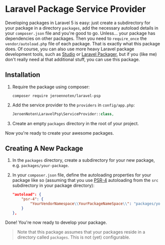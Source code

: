 # Laravel Package Service Provider

Developing packages in Laravel 5 is easy: just create a subdirectory for your package in a directory `packages`, add the necessary autoload details in your `composer.json` file and you're good to go.
Unless... your package has dependencies on other packages. Then you need to `require_once` the `vendor/autoload.php` file of each package. That is exactly what this package does. Of course, you can also use more heavy Laravel package development tools, such as [Studio](https://github.com/franzliedke/studio) or [Laravel Packager](https://github.com/Jeroen-G/laravel-packager),
but if you (like me) don't really need al that additional stuff, you can use this package.

## Installation

1. Require the package using composer:

    ```
    composer require jeroennoten/laravel-psp
    ```

2. Add the service provider to the `providers` in `config/app.php`:

    ```php
    JeroenNoten\LaravelPsp\ServiceProvider::class,
    ```

3. Create an empty `packages` directory in the root of your project.

Now you're ready to create your awesome packages.

## Creating A New Package

1. In the `packages` directory, create a subdirectory for your new package, e.g. `packages/your-package`.

2. In your `composer.json` file, define the autoloading properties for your package like so (assuming that you use [PSR-4](http://www.php-fig.org/psr/psr-4/) autoloading from the `src` subdirectory in your package directory):

    ```json
    "autoload": {
        "psr-4": {
            "YourVendorNamespace\\YourPackageNameSpace\\": "packages/your-package/src"
        }
    },
    ```
    
Done! You're now ready to develop your package.

> Note that this package assumes that your packages reside in a directory called `packages`. This is not (yet) configurable.
